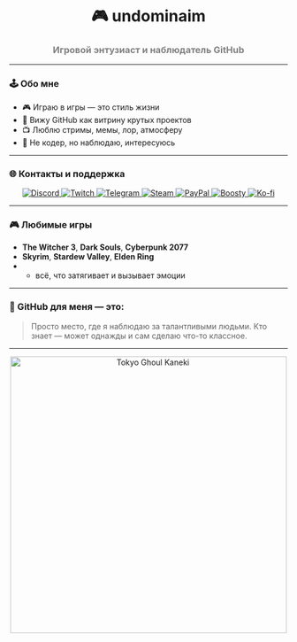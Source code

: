 <h1 align="center">🎮 undominaim</h1>
<h3 align="center" style="color:gray;">Игровой энтузиаст и наблюдатель GitHub</h3>

---

### 🕹️ Обо мне

- 🎮 Играю в игры — это стиль жизни  
- 💬 Вижу GitHub как витрину крутых проектов  
- 📺 Люблю стримы, мемы, лор, атмосферу  
- 🧠 Не кодер, но наблюдаю, интересуюсь  

---

### 🌐 Контакты и поддержка

<p align="center">
  <!-- Discord -->
  <a href="https://discord.com/users/123456789012345678" target="_blank">
    <img src="https://img.shields.io/badge/Discord-5865F2?style=for-the-badge&logo=discord&logoColor=white" alt="Discord"/>
  </a>
  <!-- Twitch -->
  <a href="https://twitch.tv/undominaim" target="_blank">
    <img src="https://img.shields.io/badge/Twitch-9146FF?style=for-the-badge&logo=twitch&logoColor=white" alt="Twitch"/>
  </a>
  <!-- Telegram -->
  <a href="https://t.me/undominaim" target="_blank">
    <img src="https://img.shields.io/badge/Telegram-2CA5E0?style=for-the-badge&logo=telegram&logoColor=white" alt="Telegram"/>
  </a>
  <!-- Steam -->
  <a href="https://steamcommunity.com/id/undominaim" target="_blank">
    <img src="https://img.shields.io/badge/Steam-171A21?style=for-the-badge&logo=steam&logoColor=white" alt="Steam"/>
  </a>
  <!-- PayPal -->
  <a href="https://www.paypal.com/paypalme/undominaim" target="_blank">
    <img src="https://img.shields.io/badge/PayPal-00457C?style=for-the-badge&logo=paypal&logoColor=white" alt="PayPal"/>
  </a>
  <!-- Boosty -->
  <a href="https://boosty.to/undominaim" target="_blank">
    <img src="https://img.shields.io/badge/Boosty-FF5000?style=for-the-badge&logo=boosty&logoColor=white" alt="Boosty"/>
  </a>
  <!-- Ko-fi -->
  <a href="https://ko-fi.com/undominaim" target="_blank">
    <img src="https://img.shields.io/badge/Ko--fi-F16061?style=for-the-badge&logo=kofi&logoColor=white" alt="Ko-fi"/>
  </a>
</p>

---

### 🎮 Любимые игры

- **The Witcher 3**, **Dark Souls**, **Cyberpunk 2077**  
- **Skyrim**, **Stardew Valley**, **Elden Ring**  
- + всё, что затягивает и вызывает эмоции  

---

### 🧠 GitHub для меня — это:

> Просто место, где я наблюдаю за талантливыми людьми. Кто знает — может однажды и сам сделаю что-то классное.

---

<p align="center">
  <img src="https://media.giphy.com/media/3o7aD2saalBwwftBIY/giphy.gif" alt="Tokyo Ghoul Kaneki" width="500"/>
</p>

